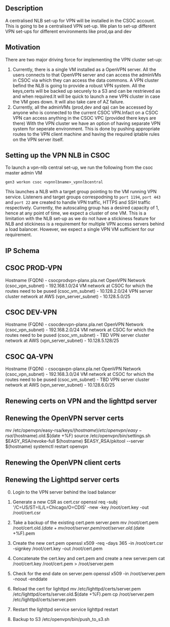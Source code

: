 ## Description

A centralised NLB set-up for VPN will be installed in the CSOC account. This is going to be a centralised VPN set-up. We plan to set-up different VPN set-ups for different environments like prod,qa and dev


## Motivation

There are two major driving force for implementing the VPN cluster set-up:

1) Currently, there is a single VM installed as a OpenVPN server. All the users connects to that OpenVPN server and can access the adminVMs in CSOC via which they can access the data commons. A VPN cluster befind the NLB is going to provide a robust VPN system. All the keys,certs will be backed up securely to a S3 and can be restrieved as and when required.It will be quick to launch a new VPN cluster in case the VM goes down. It will also take care of AZ failure.
2) Currently, all the adminVMs (prod,dev and qa) can be accessed by anyone who is connected to the current CSOC VPN.Infact on a CSOC VPN can access anything in the CSOC VPC (provided there keys are there) With the VPN cluster we have an option of having separate VPN system for seperate environment. This is done by pushing appropriate routes to the VPN client machine and having the required iptable rules on the VPN server itself.

## Setting up the VPN NLB in CSOC

To launch a vpn-nlb central set-up, we run the following from the csoc master admin VM 

```gen3 workon csoc <vpnnlbname>_vpnnlbcentral```

This launches a NLB with a target group pointing to the VM running  VPN service. Listeners and target groups correspodning to ```port 1194```, ```port 443``` and  ```port 22```  are created to handle VPN traffic, HTTPS and SSH traffic respectively. Currently, the autoscaling group has a desired capacity of 1, hence at any point of time, we expect a cluster of one VM. This is a limitation with the NLB set-up as we do not have a stickiness feature for NLB and stickiness is a requirement for multiple VPN access servers behind a load balancer. However, we expect a single VPN VM sufficient for our requirement. 


## IP Schema

## CSOC PROD-VPN

Hostname (FQDN) - csocprodvpn-planx.pla.net
OpenVPN Network (csoc_vpn_subnet) - 192.168.1.0/24
VM network at CSOC for which the routes need to be pused (csoc_vm_subnet) -  10.128.2.0/24
VPN server cluster network at AWS (vpn_server_subnet) - 10.128.5.0/25


## CSOC DEV-VPN

Hostname (FQDN) - csocdevvpn-planx.pla.net
OpenVPN Network (csoc_vpn_subnet) - 192.168.2.0/24
VM network at CSOC for which the routes need to be pused (csoc_vm_subnet) -  TBD
VPN server cluster network at AWS (vpn_server_subnet) - 10.128.5.128/25



## CSOC QA-VPN

Hostname (FQDN) - csocqavpn-planx.pla.net
OpenVPN Network (csoc_vpn_subnet) - 192.168.3.0/24
VM network at CSOC for which the routes need to be pused (csoc_vm_subnet) -  TBD
VPN server cluster network at AWS (vpn_server_subnet) - 10.128.6.0/25


## Renewing certs on VPN and the lighttpd server

## Renewing the OpenVPN server certs

mv /etc/openvpn/easy-rsa/keys/$(hostname) /etc/openvpn/easy-rsa/$(hostname).old.$(date +%F)
source /etc/openvpn/bin/settings.sh
$EASY_RSA/revoke-full $(hostname)
$EASY_RSA/pkitool --server $(hostname)
systemctl restart openvpn

## Renewing the OpenVPN client certs


## Renewing the Lighttpd server certs

0. Login to the VPN server behind the load balancer

1. Generate a new CSR as cert.csr
openssl req  -subj '/C=US/ST=IL/L=Chicago/O=CDIS' -new -key /root/cert.key -out /root/cert.csr

2. Take a backup of the existing cert.pem server.pem
mv /root/cert.pem /root/cert.old.$(date +%F).pem
mv /root/server.pem /root/server.old.$(date +%F).pem

3. Create the new cert.pem 
openssl x509 -req -days 365 -in /root/cert.csr -signkey /root/cert.key -out /root/cert.pem

4. Concatenate the cert.key and cert.pem and create a new server.pem
cat /root/cert.key /root/cert.pem > /root/server.pem

5. Check for the end date on server.pem
openssl x509 -in /root/server.pem -noout -enddate

6. Reload the cert for lighttpd
mv  /etc/lighttpd/certs/server.pem  /etc/lighttpd/certs/server.old.$(date +%F).pem
cp /root/server.pem /etc/lighttpd/certs/server.pem

7. Restart the lighttpd service
service lighttpd restart

8. Backup to S3
/etc/openvpn/bin/push_to_s3.sh





   

